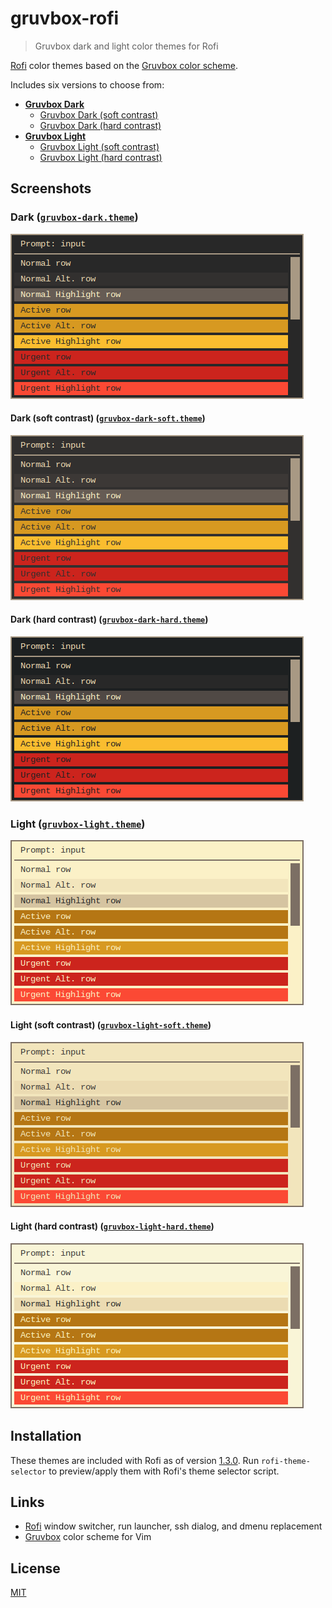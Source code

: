 # gruvbox-rofi

> Gruvbox dark and light color themes for Rofi

[Rofi](https://github.com/DaveDavenport/rofi) color themes based on the
[Gruvbox color scheme](https://github.com/morhetz/gruvbox).

Includes six versions to choose from:

- __[Gruvbox Dark](#dark-gruvbox-darktheme)__
  - [Gruvbox Dark (soft contrast)](#dark-soft-contrast-gruvbox-dark-softtheme)
  - [Gruvbox Dark (hard contrast)](#dark-hard-contrast-gruvbox-dark-hardtheme)
- __[Gruvbox Light](#light-gruvbox-lighttheme)__
  - [Gruvbox Light (soft contrast)](#light-soft-contrast-gruvbox-light-softtheme)
  - [Gruvbox Light (hard contrast)](#light-hard-contrast-gruvbox-light-hardtheme)

## Screenshots

### Dark ([`gruvbox-dark.theme`](gruvbox-dark.theme))

![gruvbox dark theme screenshot](docs/gruvbox-dark.png "gruvbox dark theme")

#### Dark (soft contrast) ([`gruvbox-dark-soft.theme`](gruvbox-dark-soft.theme))

![gruvbox dark theme (soft contrast) screenshot](docs/gruvbox-dark-soft.png "gruvbox dark theme (soft contrast)")

#### Dark (hard contrast) ([`gruvbox-dark-hard.theme`](gruvbox-dark-hard.theme))

![gruvbox dark theme (hard contrast) screenshot](docs/gruvbox-dark-hard.png "gruvbox dark theme (hard contrast)")

### Light ([`gruvbox-light.theme`](gruvbox-light.theme))

![gruvbox light theme screenshot](docs/gruvbox-light.png "gruvbox light theme")

#### Light (soft contrast) ([`gruvbox-light-soft.theme`](gruvbox-light-soft.theme))

![gruvbox light theme (soft contrast) screenshot](docs/gruvbox-light-soft.png "gruvbox light theme (soft contrast)")

#### Light (hard contrast) ([`gruvbox-light-hard.theme`](gruvbox-light-hard.theme))

![gruvbox light theme (hard contrast) screenshot](docs/gruvbox-light-hard.png "gruvbox light theme (hard contrast)")

## Installation

These themes are included with Rofi as of version
[1.3.0](https://github.com/DaveDavenport/rofi/releases/tag/1.3.0). Run
`rofi-theme-selector` to preview/apply them with Rofi's theme selector
script.

## Links

- [Rofi](https://github.com/DaveDavenport/rofi) window switcher, run
  launcher, ssh dialog, and dmenu replacement
- [Gruvbox](https://github.com/morhetz/gruvbox) color scheme for Vim

## License

[MIT](LICENSE)
